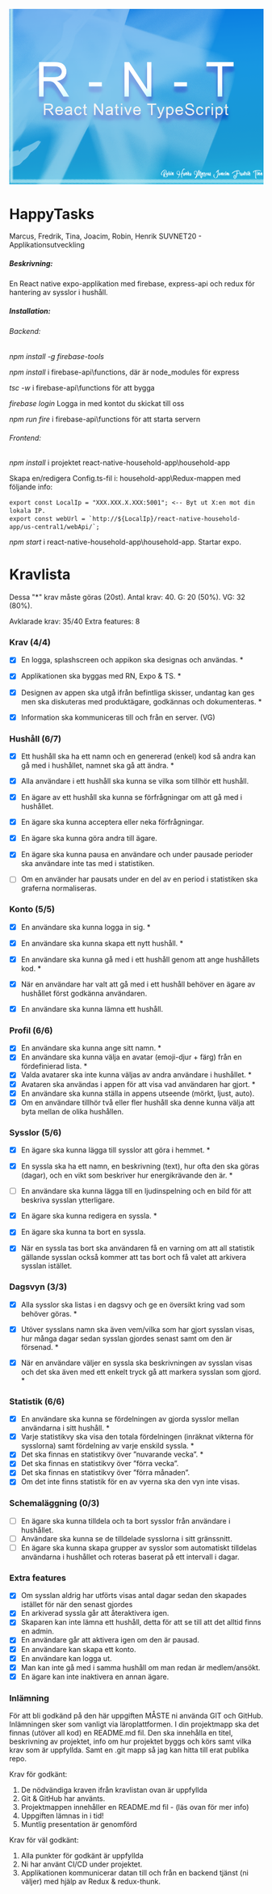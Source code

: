 ![RNT image](household-app/assets/auB9iGd.png "RNT Image")

# HappyTasks
Marcus, Fredrik, Tina, Joacim, Robin, Henrik
SUVNET20 - Applikationsutveckling
##### Beskrivning:
En React native expo-applikation med firebase, express-api och redux för hantering av sysslor i hushåll.
##### Installation:

###### Backend:
_npm install -g firebase-tools_

_npm install_ 
i firebase-api\functions, där är node_modules för express

_tsc -w_
i firebase-api\functions för att bygga

_firebase login_
Logga in med kontot du skickat till oss

_npm run fire_ 
i firebase-api\functions för att starta servern

###### Frontend:

_npm install_ 
i projektet react-native-household-app\household-app

Skapa en/redigera Config.ts-fil i: household-app\Redux-mappen med följande info:
```
export const LocalIp = "XXX.XXX.X.XXX:5001"; <-- Byt ut X:en mot din lokala IP.
export const webUrl = `http://${LocalIp}/react-native-household-app/us-central1/webApi/`;
```
_npm start_
i react-native-household-app\household-app. Startar expo.

# Kravlista

Dessa "*" krav måste göras (20st).
Antal krav: 40.
G: 20 (50%).
VG: 32 (80%).

Avklarade krav: 35/40
Extra features: 8
### Krav (4/4)

- [x] En logga, splashscreen och appikon ska designas och användas. *
- [x] Applikationen ska byggas med RN, Expo & TS. *
- [x] Designen av appen ska utgå ifrån befintliga skisser, undantag kan ges men ska diskuteras med produktägare, godkännas och dokumenteras. *
- [x] Information ska kommuniceras till och från en server. (VG)


### Hushåll (6/7)

- [x] Ett hushåll ska ha ett namn och en genererad (enkel) kod så andra kan gå med i hushållet, namnet ska gå att ändra. *
- [x] Alla användare i ett hushåll ska kunna se vilka som tillhör ett hushåll.
- [x] En ägare av ett hushåll ska kunna se förfrågningar om att gå med i hushållet.
- [x] En ägare ska kunna acceptera eller neka förfrågningar.
- [x] En ägare ska kunna göra andra till ägare.
- [x] En ägare ska kunna pausa en användare och under pausade perioder ska användare inte tas med i statistiken.
- [ ] Om en använder har pausats under en del av en period i statistiken ska graferna normaliseras.


### Konto (5/5)

- [x] En användare ska kunna logga in sig. *
- [x] En användare ska kunna skapa ett nytt hushåll. *
- [x] En användare ska kunna gå med i ett hushåll genom att ange hushållets kod. *
- [x] När en användare har valt att gå med i ett hushåll behöver en ägare av hushållet först godkänna användaren.
- [x] En användare ska kunna lämna ett hushåll.


### Profil (6/6)

- [x] En användare ska kunna ange sitt namn. *
- [x] En användare ska kunna välja en avatar (emoji-djur + färg) från en fördefinierad lista. *
- [x] Valda avatarer ska inte kunna väljas av andra användare i hushållet. *
- [x] Avataren ska användas i appen för att visa vad användaren har gjort. *
- [x] En användare ska kunna ställa in appens utseende (mörkt, ljust, auto).
- [x] Om en användare tillhör två eller fler hushåll ska denne kunna välja att byta mellan de olika hushållen.

### Sysslor (5/6)

- [x] En ägare ska kunna lägga till sysslor att göra i hemmet. *
- [x] En syssla ska ha ett namn, en beskrivning (text), hur ofta den ska göras (dagar), och en vikt som beskriver hur energikrävande den är. *
- [ ] En användare ska kunna lägga till en ljudinspelning och en bild för att beskriva sysslan ytterligare.
- [x] En ägare ska kunna redigera en syssla. *
- [x] En ägare ska kunna ta bort en syssla.
- [x] När en syssla tas bort ska användaren få en varning om att all statistik gällande sysslan också kommer att tas bort och få valet att arkivera sysslan istället.


### Dagsvyn (3/3)

- [x] Alla sysslor ska listas i en dagsvy och ge en översikt kring vad som behöver göras. *
- [x] Utöver sysslans namn ska även vem/vilka som har gjort sysslan visas, hur många dagar sedan sysslan gjordes senast samt om den är försenad. *
- [x] När en användare väljer en syssla ska beskrivningen av sysslan visas och det ska även med ett enkelt tryck gå att markera sysslan som gjord. *


### Statistik (6/6)

- [x] En användare ska kunna se fördelningen av gjorda sysslor mellan användarna i sitt hushåll. *
- [x] Varje statistikvy ska visa den totala fördelningen (inräknat vikterna för sysslorna) samt fördelning av varje enskild syssla. *
- [x] Det ska finnas en statistikvy över ”nuvarande vecka”. *
- [x] Det ska finnas en statistikvy över ”förra vecka”.
- [x] Det ska finnas en statistikvy över ”förra månaden”.
- [x] Om det inte finns statistik för en av vyerna ska den vyn inte visas.

### Schemaläggning (0/3)

- [ ] En ägare ska kunna tilldela och ta bort sysslor från användare i hushållet.
- [ ] Användare ska kunna se de tilldelade sysslorna i sitt gränssnitt.
- [ ] En ägare ska kunna skapa grupper av sysslor som automatiskt tilldelas användarna i hushållet och roteras baserat på ett intervall i dagar.

### Extra features
- [x] Om sysslan aldrig har utförts visas antal dagar sedan den skapades istället för när den senast gjordes
- [x] En arkiverad syssla går att återaktivera igen.
- [x] Skaparen kan inte lämna ett hushåll, detta för att se till att det alltid finns en admin.
- [x] En användare går att aktivera igen om den är pausad.
- [x] En användare kan skapa ett konto.
- [x] En användare kan logga ut.
- [x] Man kan inte gå med i samma hushåll om man redan är medlem/ansökt.
- [x] En ägare kan inte inaktivera en annan ägare.

### Inlämning

För att bli godkänd på den här uppgiften MÅSTE ni använda GIT och GitHub.
Inlämningen sker som vanligt via läroplattformen. I din projektmapp ska det finnas
(utöver all kod) en README.md fil. Den ska innehålla en titel, beskrivning av projektet,
info om hur projektet byggs och körs samt vilka krav som är uppfyllda. Samt en .git mapp
så jag kan hitta till erat publika repo.

Krav för godkänt:

1. De nödvändiga kraven ifrån kravlistan ovan är uppfyllda
2. Git & GitHub har använts.
3. Projektmappen innehåller en README.md fil - (läs ovan för mer info)
4. Uppgiften lämnas in i tid!
5. Muntlig presentation är genomförd

Krav för väl godkänt:

1. Alla punkter för godkänt är uppfyllda
2. Ni har använt CI/CD under projektet.
3. Applikationen kommunicerar datan till och från en backend tjänst (ni väljer) med hjälp av Redux & redux-thunk.
